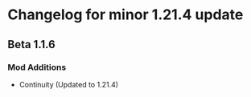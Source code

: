 # Changelog for minor 1.21.4 update

## Beta 1.1.6

### Mod Additions
- Continuity (Updated to 1.21.4)
